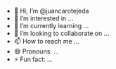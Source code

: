 - 👋 Hi, I’m @juancarotejeda
- 👀 I’m interested in ...
- 🌱 I’m currently learning ...
- 💞️ I’m looking to collaborate on ...
- 📫 How to reach me ...
- 😄 Pronouns: ...
- ⚡ Fun fact: ...

<!---
juancarotejeda/juancarotejeda is a ✨ special ✨ repository because its `README.md` (this file) appears on your GitHub profile.
You can click the Preview link to take a look at your changes.
--->
